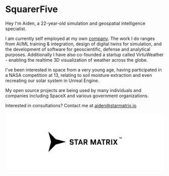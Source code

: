 # SquarerFive

Hey I'm Aiden, a 22-year-old simulation and geospatial intelligence specialist.

I am currently self employed at my own [company](https://starmatrix.io/). The work I do ranges from AI/ML training & integration, design of digital twins for simulation, and the development of software for geoscientific, defense and analytical purposes. Additionally I have also co-founded a startup called VirtuWeather - enabling the realtime 3D visualization of weather across the globe.

I've been interested in space from a very young age, having participated in a NASA competition at 13, relating to soil moisture extraction and even recreating our solar system in Unreal Engine.

My open source projects are being used by many individuals and companies including SpaceX and various government organizations.

Interested in consultations? Contact me at aiden@starmatrix.io

![Banner](https://raw.githubusercontent.com/SquarerFive/SquarerFive/refs/heads/master/rect9550.png)
